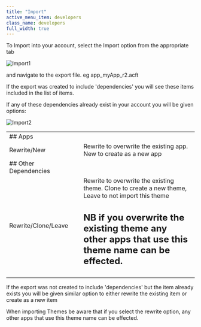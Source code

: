 ```yaml
---
title: "Import"
active_menu_item: developers
class_name: developers
full_width: true
---
```



To Import into your account, select the Import option from the appropriate tab

![Import1](/img/docs/import1.png)

and navigate to the export file. eg app\_myApp\_r2.acft

If the export was created to include 'dependencies' you will see these items included in the list of items.

If any of these dependencies already exist in your account you will be given options:

![Import2](/img/docs/import2.zoom87.png)

<table>
<tr>
<td width="182">
## Apps

</td>
<td width="8">
</td>
<td width="752">
</td>
</tr>
<tr>
<td width="182">
Rewrite/New

</td>
<td width="8">
</td>
<td width="752">
Rewrite to overwrite the existing app. New to create as a new app

</td>
</tr>
<tr>
<td width="182">
## Other Dependencies

</td>
<td width="8">
</td>
<td width="752">
</td>
</tr>
<tr>
<td width="182">
Rewrite/Clone/Leave

</td>
<td width="8">
</td>
<td width="752">
Rewrite to overwrite the existing theme. Clone to create a new theme, Leave to not import this theme

## NB if you overwrite the existing theme any other apps that use this theme name can be effected.

</td>
</tr>
<tr>
<td width="182">

</td>
<td width="8">
</td>
<td width="752">
</td>
</tr>
</table>

If the export was not created to include 'dependencies' but the item already exists you will be given similar option to either rewrite the existing item or create as a new item

When importing Themes be aware that if you select the rewrite option, any other apps that use this theme name can be effected.

